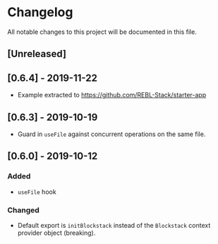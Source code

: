 # Changelog

All notable changes to this project will be documented in this file.

## [Unreleased]

## [0.6.4] - 2019-11-22

- Example extracted to https://github.com/REBL-Stack/starter-app

## [0.6.3] - 2019-10-19

- Guard in `useFile` against concurrent operations on the same file.

## [0.6.0] - 2019-10-12

### Added

- `useFile` hook

### Changed

- Default export is `initBlockstack` instead of the `Blockstack` context provider object (breaking).
